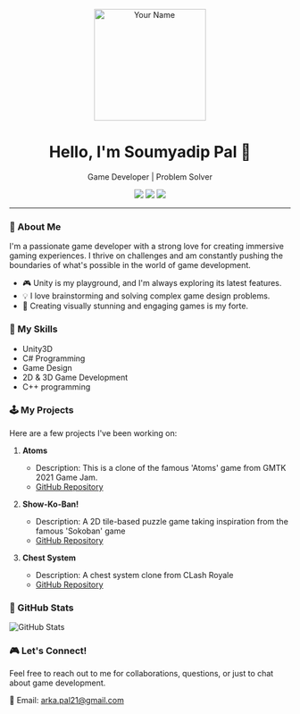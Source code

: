 <p align="center">
  <img src="https://media.giphy.com/media/M9gbBd9nbDrOTu1Mqx/giphy.gif" alt="Your Name" width="200" height="200">
</p>

<h1 align="center">Hello, I'm Soumyadip Pal 👋</h1>

<p align="center">
  Game Developer | Problem Solver
</p>

<p align="center">
  <a href="https://soumyadippal.weebly.com"><img src="https://img.shields.io/badge/Portfolio-Website-blue"></a>
  <a href="arka.pal21@gmail.com"><img src="https://img.shields.io/badge/Email-Contact me-9cf"></a>
  <a href="https://www.linkedin.com/in/soumyadip-pal-353383146/"><img src="https://img.shields.io/badge/LinkedIn-Connect-0077B5"></a>
</p>

---

### 🚀 About Me

I'm a passionate game developer with a strong love for creating immersive gaming experiences. I thrive on challenges and am constantly pushing the boundaries of what's possible in the world of game development.

- 🎮 Unity is my playground, and I'm always exploring its latest features.
- 💡 I love brainstorming and solving complex game design problems.
- 🌟 Creating visually stunning and engaging games is my forte.

### 🔧 My Skills

- Unity3D
- C# Programming
- Game Design
- 2D & 3D Game Development
- C++ programming

### 🕹️ My Projects

Here are a few projects I've been working on:

1. **Atoms**
   - Description: This is a clone of the famous 'Atoms' game from GMTK 2021 Game Jam.
   - [GitHub Repository](https://github.com/ShoumoPal/Atoms)

2. **Show-Ko-Ban!**
   - Description: A 2D tile-based puzzle game taking inspiration from the famous 'Sokoban' game
   - [GitHub Repository](https://github.com/ShoumoPal/Show-Ko-Ban)

3. **Chest System**
   - Description: A chest system clone from CLash Royale
   - [GitHub Repository](https://github.com/ShoumoPal/ChestSystem)

### 🌟 GitHub Stats

![GitHub Stats](https://github-readme-stats.vercel.app/api?username=ShoumoPal&show_icons=true&theme=dark)

### 🎮 Let's Connect!

Feel free to reach out to me for collaborations, questions, or just to chat about game development.

📧 Email: arka.pal21@gmail.com
